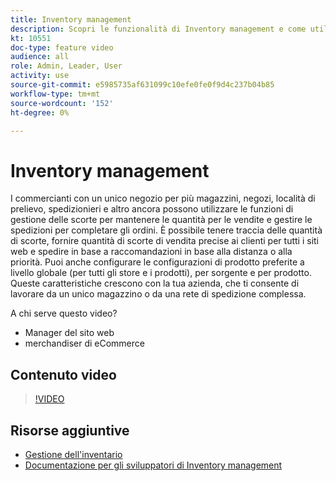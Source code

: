 ```yaml
---
title: Inventory management
description: Scopri le funzionalità di Inventory management e come utilizzarle per lavorare da un unico magazzino o da una rete di spedizione complessa.
kt: 10551
doc-type: feature video
audience: all
role: Admin, Leader, User
activity: use
source-git-commit: e5985735af631099c10efe0fe0f9d4c237b04b85
workflow-type: tm+mt
source-wordcount: '152'
ht-degree: 0%

---
```


# Inventory management

I commercianti con un unico negozio per più magazzini, negozi, località di prelievo, spedizionieri e altro ancora possono utilizzare le funzioni di gestione delle scorte per mantenere le quantità per le vendite e gestire le spedizioni per completare gli ordini. È possibile tenere traccia delle quantità di scorte, fornire quantità di scorte di vendita precise ai clienti per tutti i siti web e spedire in base a raccomandazioni in base alla distanza o alla priorità. Puoi anche configurare le configurazioni di prodotto preferite a livello globale (per tutti gli store e i prodotti), per sorgente e per prodotto. Queste caratteristiche crescono con la tua azienda, che ti consente di lavorare da un unico magazzino o da una rete di spedizione complessa.

A chi serve questo video?

- Manager del sito web
- merchandiser di eCommerce

## Contenuto video

>[!VIDEO](https://video.tv.adobe.com/v/343748?quality=12&learn=on)

## Risorse aggiuntive

- [Gestione dell&#39;inventario](https://docs.magento.com/user-guide/catalog/inventory-management.html)
- [Documentazione per gli sviluppatori di Inventory management](https://devdocs.magento.com/guides/v2.4/inventory/index.html)
